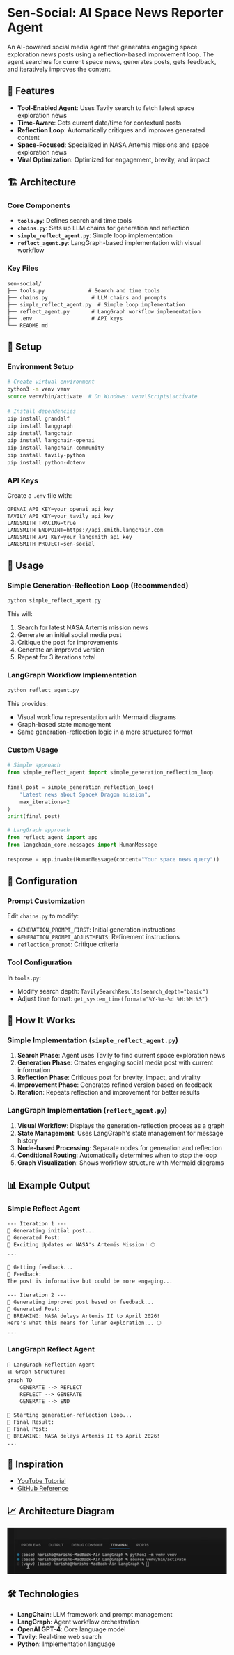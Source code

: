 
# Sen-Social: AI Space News Reporter Agent

An AI-powered social media agent that generates engaging space exploration news posts using a reflection-based improvement loop. The agent searches for current space news, generates posts, gets feedback, and iteratively improves the content.

## 🌟 Features

- **Tool-Enabled Agent**: Uses Tavily search to fetch latest space exploration news
- **Time-Aware**: Gets current date/time for contextual posts
- **Reflection Loop**: Automatically critiques and improves generated content
- **Space-Focused**: Specialized in NASA Artemis missions and space exploration news
- **Viral Optimization**: Optimized for engagement, brevity, and impact

## 🏗️ Architecture

### Core Components

- **`tools.py`**: Defines search and time tools
- **`chains.py`**: Sets up LLM chains for generation and reflection
- **`simple_reflect_agent.py`**: Simple loop implementation
- **`reflect_agent.py`**: LangGraph-based implementation with visual workflow

### Key Files

```
sen-social/
├── tools.py              # Search and time tools
├── chains.py              # LLM chains and prompts
├── simple_reflect_agent.py  # Simple loop implementation
├── reflect_agent.py       # LangGraph workflow implementation
├── .env                   # API keys
└── README.md
```

## 🚀 Setup

### Environment Setup

```bash
# Create virtual environment
python3 -m venv venv
source venv/bin/activate  # On Windows: venv\Scripts\activate

# Install dependencies
pip install grandalf
pip install langgraph
pip install langchain
pip install langchain-openai
pip install langchain-community
pip install tavily-python
pip install python-dotenv
```

### API Keys

Create a `.env` file with:

```env
OPENAI_API_KEY=your_openai_api_key
TAVILY_API_KEY=your_tavily_api_key
LANGSMITH_TRACING=true
LANGSMITH_ENDPOINT=https://api.smith.langchain.com
LANGSMITH_API_KEY=your_langsmith_api_key
LANGSMITH_PROJECT=sen-social
```

## 🎯 Usage

### Simple Generation-Reflection Loop (Recommended)

```bash
python simple_reflect_agent.py
```

This will:
1. Search for latest NASA Artemis mission news
2. Generate an initial social media post
3. Critique the post for improvements
4. Generate an improved version
5. Repeat for 3 iterations total

### LangGraph Workflow Implementation

```bash
python reflect_agent.py
```

This provides:
- Visual workflow representation with Mermaid diagrams
- Graph-based state management
- Same generation-reflection logic in a more structured format

### Custom Usage

```python
# Simple approach
from simple_reflect_agent import simple_generation_reflection_loop

final_post = simple_generation_reflection_loop(
    "Latest news about SpaceX Dragon mission",
    max_iterations=2
)
print(final_post)
```

```python
# LangGraph approach
from reflect_agent import app
from langchain_core.messages import HumanMessage

response = app.invoke(HumanMessage(content="Your space news query"))
```

## 🔧 Configuration

### Prompt Customization

Edit `chains.py` to modify:
- `GENERATION_PROMPT_FIRST`: Initial generation instructions
- `GENERATION_PROMPT_ADJUSTMENTS`: Refinement instructions
- `reflection_prompt`: Critique criteria

### Tool Configuration

In `tools.py`:
- Modify search depth: `TavilySearchResults(search_depth="basic")`
- Adjust time format: `get_system_time(format="%Y-%m-%d %H:%M:%S")`

## 🧠 How It Works

### Simple Implementation (`simple_reflect_agent.py`)
1. **Search Phase**: Agent uses Tavily to find current space exploration news
2. **Generation Phase**: Creates engaging social media post with current information
3. **Reflection Phase**: Critiques post for brevity, impact, and virality
4. **Improvement Phase**: Generates refined version based on feedback
5. **Iteration**: Repeats reflection and improvement for better results

### LangGraph Implementation (`reflect_agent.py`)
1. **Visual Workflow**: Displays the generation-reflection process as a graph
2. **State Management**: Uses LangGraph's state management for message history
3. **Node-based Processing**: Separate nodes for generation and reflection
4. **Conditional Routing**: Automatically determines when to stop the loop
5. **Graph Visualization**: Shows workflow structure with Mermaid diagrams

## 📊 Example Output

### Simple Reflect Agent
```
--- Iteration 1 ---
🤖 Generating initial post...
📝 Generated Post:
🚀 Exciting Updates on NASA's Artemis Mission! 🌕
...

🧠 Getting feedback...
💭 Feedback:
The post is informative but could be more engaging...

--- Iteration 2 ---
🤖 Generating improved post based on feedback...
📝 Generated Post:
🚀 BREAKING: NASA delays Artemis II to April 2026! 
Here's what this means for lunar exploration... 🌕
...
```

### LangGraph Reflect Agent
```
🔄 LangGraph Reflection Agent
📊 Graph Structure:
graph TD
    GENERATE --> REFLECT
    REFLECT --> GENERATE
    GENERATE --> END

🚀 Starting generation-reflection loop...
🎉 Final Result:
📝 Final Post:
🚀 BREAKING: NASA delays Artemis II to April 2026! 
...
```

## 🎨 Inspiration

- [YouTube Tutorial](https://www.youtube.com/watch?v=Y3dbzuQBnUw)
- [GitHub Reference](https://github.com/harishneel1/langgraph/blob/main/)

## 📈 Architecture Diagram

![Architecture](image-1.png)

## 🛠️ Technologies

- **LangChain**: LLM framework and prompt management
- **LangGraph**: Agent workflow orchestration
- **OpenAI GPT-4**: Core language model
- **Tavily**: Real-time web search
- **Python**: Implementation language